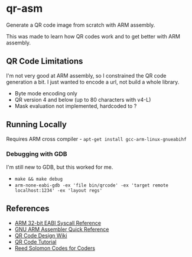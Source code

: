 # qr-asm

Generate a QR code image from scratch with ARM assembly.

This was made to learn how QR codes work and to get better with ARM assembly.

## QR Code Limitations

I'm not very good at ARM assembly, so I constrained the QR code generation a bit.
I just wanted to encode a url, not build a whole library.

- Byte mode encoding only
- QR version 4 and below (up to 80 characters with v4-L)
- Mask evaluation not implemented, hardcoded to ?

## Running Locally

Requires ARM cross compiler - `apt-get install gcc-arm-linux-gnueabihf`

### Debugging with GDB

I'm still new to GDB, but this worked for me.

- `make && make debug`
- `arm-none-eabi-gdb -ex 'file bin/qrcode' -ex 'target remote localhost:1234' -ex 'layout regs'`

## References

- [ARM 32-bit EABI Syscall Reference](https://chromium.googlesource.com/chromiumos/docs/+/master/constants/syscalls.md#arm-32_bit_EABI)
- [GNU ARM Assembler Quick Reference](https://www.ic.unicamp.br/~celio/mc404-2014/docs/gnu-arm-directives.pdf)
- [QR Code Design Wiki](https://en.wikipedia.org/wiki/QR_code#Design)
- [QR Code Tutorial](https://www.thonky.com/qr-code-tutorial/)
- [Reed Solomon Codes for Coders](https://en.wikiversity.org/wiki/Reed%E2%80%93Solomon_codes_for_coders)
